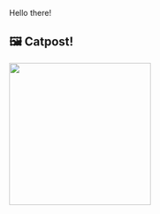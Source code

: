 Hello there!



## 🖼️ Catpost!

<sub>
    <img src="https://cdn2.thecatapi.com/images/aaf.jpg" height="256">
</sub>

